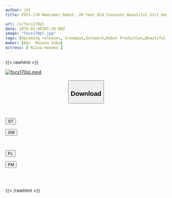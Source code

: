 ```yaml
---
author: j91
title: FOCS-170 Newcomer Debut. 20 Year Old Innocent Beautiful Girl Has Sex Less Than 10 Times. First Creampie X First Bukkake X First Cum Swallowing While Being Extremely Nervous. Honoka Nina

url: /v/focs170pl
date: 1970-01-05T01:29:00Z
image: "focs170pl.jpg"
tags: [Upcoming releases, Creampie,Solowork,Debut Production,Beautiful Girl,Cum,Bukkake	]
maker: [Abc- Mousou Zoku]
actress: [ Niina Honoka ]
---
```



{{< rawhtml >}}

<div class="video" data-videoid="pending_link.html">
    <a href="javascript:;">
        <img src="/v/focs170pl/focs170pl.jpg" width="WIDTH" height="HEIGHT" alt="focs170pl.mp4" loading="lazy">
    </a>
</div>

<script type="text/javascript" src="https://j91.asia/asset/on-demand-pend.js"></script>

<br>
  <link rel="stylesheet" href="https://j91.asia/asset/bs5.css">
  
  <center>
  <button class="btn btn-primary" type="button" data-bs-toggle="collapse" data-bs-target=".multi-collapse" aria-expanded="false" aria-controls="multiCollapseExample1 multiCollapseExample2"><h2>Download</h2></button></center>
</p>
<div class="row">
  <div class="col">
    <div class="collapse multi-collapse" id="multiCollapseExample1">
      <div class="card card-body">
	      	      <br>
<div class="buttons">  
<p><a href="https://j91.asia/pending_link.html" target="_blank"><button class="btn-hover color-3"><i class="fa fa-download"></i> ST</button></a></p>
<p><a href="https://j91.asia/pending_link.html" target="_blank"><button class="btn-hover color-2"><i class="fa fa-download"></i> SW</button></a></p></div>
    </div>
  </div>
</div>
  <div class="col">
    <div class="collapse multi-collapse" id="multiCollapseExample2">
      <div class="card card-body">
	      <br>
<div class="buttons">
<p><a href="https://j91.asia/pending_link.html" target="_blank"><button class="btn-hover color-9"><i class="fa fa-download"></i> FL</button></a></p>
<p><a href="https://j91.asia/pending_link.html" target="_blank"><button class="btn-hover color-8"><i class="fa fa-download"></i> FM</button></a></p></div>
<br><br>
      </div>
    </div>
  </div>
</div>

{{< /rawhtml >}}